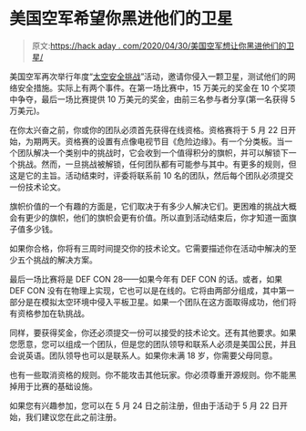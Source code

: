 # 美国空军希望你黑进他们的卫星

> 原文:[https://hack aday . com/2020/04/30/美国空军想让你黑进他们的卫星/](https://hackaday.com/2020/04/30/the-unites-states-air-force-would-like-you-to-hack-into-their-satellite/)

美国空军再次举行年度“[太空安全挑战](https://www.hackasat.com/)”活动，邀请你侵入一颗卫星，测试他们的网络安全措施。实际上有两个事件。在第一场比赛中，15 万美元的奖金在 10 个奖项中争夺，最后一场比赛提供 10 万美元的奖金，由前三名参与者分享(第一名获得 5 万美元)。

在你太兴奋之前，你或你的团队必须首先获得在线资格。资格赛将于 5 月 22 日开始，为期两天。资格赛的设置有点像电视节目《危险边缘》。有一个分类板。当一个团队解决一个类别中的挑战时，它会收到一个值得积分的旗帜，并可以解锁下一个挑战。然而，一旦挑战被解锁，任何团队都有可能参与其中。有更多的规则，但这是它的主旨。活动结束时，评委将联系前 10 名的团队，然后每个团队必须提交一份技术论文。

旗帜价值的一个有趣的方面是，它们取决于有多少人解决它们。更困难的挑战大概会有更少的旗帜，他们的旗帜会更有价值。所以直到活动结束后，你才知道一面旗子值多少钱。

如果你合格，你将有三周时间提交你的技术论文。它需要描述你在活动中解决的至少五个挑战的解决方案。

最后一场比赛将是 DEF CON 28——如果今年有 DEF CON 的话。或者，如果 DEF CON 没有在物理上实现，它也可以是在线的。它将由两部分组成，其中第一部分是在模拟太空环境中侵入平板卫星。如果一个团队在这方面取得成功，他们将有资格参加在轨挑战。

同样，要获得奖金，你还必须提交一份可以接受的技术论文。还有其他要求。如果您愿意，您可以组成一个团队，但是您的团队领导和联系人必须是美国公民，并且会说英语。团队领导也可以是联系人。如果你未满 18 岁，你需要父母同意。

也有一些取消资格的规则。你不能攻击其他玩家。你必须尊重开源规则。你不能黑掉用于比赛的基础设施。

如果您有兴趣参加，您可以在 5 月 24 日之前注册，但由于活动于 5 月 22 日开始，我们建议您在此之前注册。